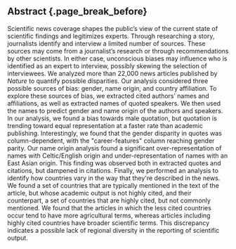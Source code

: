 ## Abstract {.page_break_before}

Scientific news coverage shapes the public’s view of the current state of scientific findings and legitimizes experts.
Through researching a story, journalists identify and interview a limited number of sources.
These sources may come from a journalist’s research or through recommendations by other scientists.
In either case, unconscious biases may influence who is identified as an expert to interview, possibly skewing the selection of interviewees.
We analyzed more than 22,000 news articles published by _Nature_ to quantify possible disparities.
Our analysis considered three possible sources of bias: gender, name origin, and country affiliation.
To explore these sources of bias, we extracted cited authors’ names and affiliations, as well as extracted names of quoted speakers.
We then used the names to predict gender and name origin of the authors and speakers.
In our analysis, we found a bias towards male quotation, but quotation is trending toward equal representation at a faster rate than academic publishing.
Interestingly, we found that the gender disparity in quotes was column-dependent, with the "career-features" column reaching gender parity.
Our name origin analysis found a significant over-representation of names with Celtic/English origin and under-representation of names with an East Asian origin.
This finding was observed both in extracted quotes and citations, but dampened in citations.
Finally, we performed an analysis to identify how countries vary in the way that they're described in the news.
We found a set of countries that are typically mentioned in the text of the article, but whose academic output is not highly cited, and their counterpart, a set of countries that are highly cited, but not commonly mentioned.
We found that the articles in which the less cited countries occur tend to have more agricultural terms, whereas articles including highly cited countries have broader scientific terms.
This discrepancy indicates a possible lack of regional diversity in the reporting of scientific output.
